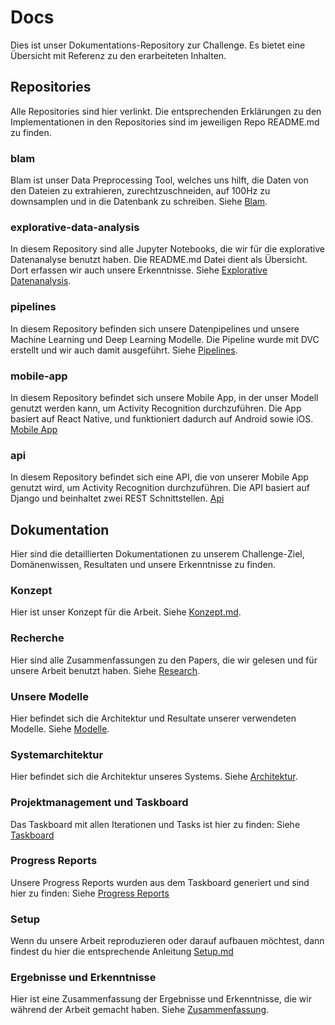 # Docs
Dies ist unser Dokumentations-Repository zur Challenge. Es bietet eine Übersicht mit Referenz zu den erarbeiteten Inhalten.

## Repositories

Alle Repositories sind hier verlinkt. Die entsprechenden Erklärungen zu den Implementationen in den Repositories sind im jeweiligen Repo README.md zu finden.

### blam
Blam ist unser Data Preprocessing Tool, welches uns hilft, die Daten von den Dateien zu extrahieren, zurechtzuschneiden, auf 100Hz zu downsamplen und in die Datenbank zu schreiben.
Siehe [Blam](https://github.com/Sensor-Based-Activity-Recognition/blam).

### explorative-data-analysis
In diesem Repository sind alle Jupyter Notebooks, die wir für die explorative Datenanalyse benutzt haben.
Die README.md Datei dient als Übersicht. Dort erfassen wir auch unsere Erkenntnisse.
Siehe [Explorative Datenanalysis](https://github.com/Sensor-Based-Activity-Recognition/explorative-data-analysis).

### pipelines
In diesem Repository befinden sich unsere Datenpipelines und unsere Machine Learning und Deep Learning Modelle.
Die Pipeline wurde mit DVC erstellt und wir auch damit ausgeführt.
Siehe [Pipelines](https://github.com/Sensor-Based-Activity-Recognition/pipelines).

### mobile-app
In diesem Repository befindet sich unsere Mobile App, in der unser Modell genutzt werden kann, um Activity Recognition durchzuführen. Die App basiert auf React Native, und funktioniert dadurch auf Android sowie iOS.
[Mobile App](https://github.com/Sensor-Based-Activity-Recognition/mobile-app)

### api
In diesem Repository befindet sich eine API, die von unserer Mobile App genutzt wird, um Activity Recognition durchzuführen. Die API basiert auf Django und beinhaltet zwei REST Schnittstellen.
[Api](https://github.com/Sensor-Based-Activity-Recognition/api)

## Dokumentation

Hier sind die detaillierten Dokumentationen zu unserem Challenge-Ziel, Domänenwissen, Resultaten und unsere Erkenntnisse zu finden.

### Konzept
Hier ist unser Konzept für die Arbeit.
Siehe [Konzept.md](Konzept.md).

### Recherche
Hier sind alle Zusammenfassungen zu den Papers, die wir gelesen und für unsere Arbeit benutzt haben.
Siehe [Research](recherche/README.md).

### Unsere Modelle
Hier befindet sich die Architektur und Resultate unserer verwendeten Modelle.
Siehe [Modelle](Modelle.md).

### Systemarchitektur
Hier befindet sich die Architektur unseres Systems.
Siehe [Architektur](Architektur.md).

### Projektmanagement und Taskboard
Das Taskboard mit allen Iterationen und Tasks ist hier zu finden:
Siehe [Taskboard](https://github.com/orgs/Sensor-Based-Activity-Recognition/projects/1/views/1)

### Progress Reports
Unsere Progress Reports wurden aus dem Taskboard generiert und sind hier zu finden:
Siehe [Progress Reports](https://github.com/orgs/Sensor-Based-Activity-Recognition/projects/1/insights)

### Setup
Wenn du unsere Arbeit reproduzieren oder darauf aufbauen möchtest, dann findest du hier die entsprechende Anleitung [Setup.md](Setup.md)

### Ergebnisse und Erkenntnisse
Hier ist eine Zusammenfassung der Ergebnisse und Erkenntnisse, die wir während der Arbeit gemacht haben.
Siehe [Zusammenfassung](Zusammenfassung.md).
